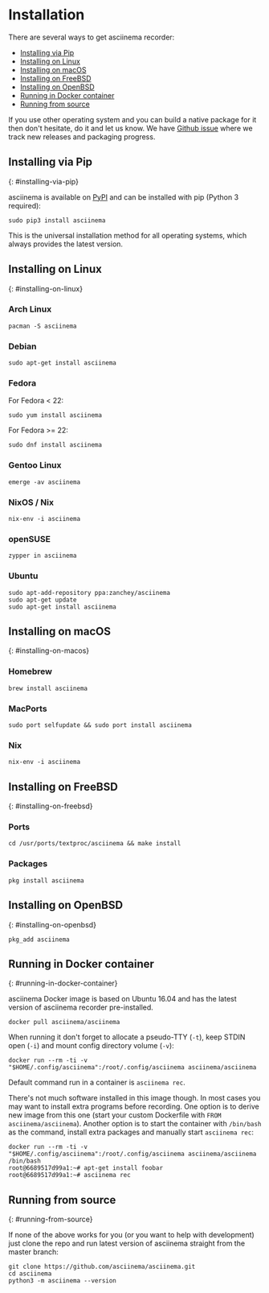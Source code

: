 # Installation

There are several ways to get asciinema recorder:

- [Installing via Pip](#installing-via-pip)
- [Installing on Linux](#installing-on-linux)
- [Installing on macOS](#installing-on-macos)
- [Installing on FreeBSD](#installing-on-freebsd)
- [Installing on OpenBSD](#installing-on-openbsd)
- [Running in Docker container](#running-in-docker-container)
- [Running from source](#running-from-source)

If you use other operating system and you can build a native package for it then
don't hesitate, do it and let us know. We have [Github
issue](https://github.com/asciinema/asciinema/issues/116) where we track new
releases and packaging progress.

## Installing via Pip
{: #installing-via-pip}

asciinema is available on [PyPI](https://pypi.python.org/pypi/asciinema) and can
be installed with pip (Python 3 required):

    sudo pip3 install asciinema

This is the universal installation method for all operating systems, which
always provides the latest version.

## Installing on Linux
{: #installing-on-linux}

### Arch Linux

    pacman -S asciinema

### Debian

    sudo apt-get install asciinema

### Fedora

For Fedora < 22:

    sudo yum install asciinema

For Fedora >= 22:

    sudo dnf install asciinema

### Gentoo Linux

    emerge -av asciinema

### NixOS / Nix

    nix-env -i asciinema

### openSUSE

    zypper in asciinema

### Ubuntu

    sudo apt-add-repository ppa:zanchey/asciinema
    sudo apt-get update
    sudo apt-get install asciinema

## Installing on macOS
{: #installing-on-macos}

### Homebrew

    brew install asciinema

### MacPorts

    sudo port selfupdate && sudo port install asciinema

### Nix

    nix-env -i asciinema

## Installing on FreeBSD
{: #installing-on-freebsd}

### Ports

    cd /usr/ports/textproc/asciinema && make install

### Packages

    pkg install asciinema

## Installing on OpenBSD
{: #installing-on-openbsd}

    pkg_add asciinema

## Running in Docker container
{: #running-in-docker-container}

asciinema Docker image is based on Ubuntu 16.04 and has the latest version of
asciinema recorder pre-installed.

    docker pull asciinema/asciinema

When running it don't forget to allocate a pseudo-TTY (`-t`), keep STDIN open
(`-i`) and mount config directory volume (`-v`):

    docker run --rm -ti -v "$HOME/.config/asciinema":/root/.config/asciinema asciinema/asciinema

Default command run in a container is `asciinema rec`.

There's not much software installed in this image though. In most cases you may
want to install extra programs before recording. One option is to derive new
image from this one (start your custom Dockerfile with `FROM
asciinema/asciinema`). Another option is to start the container with `/bin/bash`
as the command, install extra packages and manually start `asciinema rec`:

    docker run --rm -ti -v "$HOME/.config/asciinema":/root/.config/asciinema asciinema/asciinema /bin/bash
    root@6689517d99a1:~# apt-get install foobar
    root@6689517d99a1:~# asciinema rec

## Running from source
{: #running-from-source}

If none of the above works for you (or you want to help with development) just
clone the repo and run latest version of asciinema straight from the master
branch:

    git clone https://github.com/asciinema/asciinema.git
    cd asciinema
    python3 -m asciinema --version

